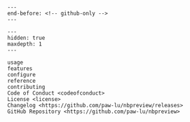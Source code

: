 ```{include} ../README.md
---
end-before: <!-- github-only -->
---
```

```{toctree}
---
hidden: true
maxdepth: 1
---

usage
features
configure
reference
contributing
Code of Conduct <codeofconduct>
License <license>
Changelog <https://github.com/paw-lu/nbpreview/releases>
GitHub Repository <https://github.com/paw-lu/nbpreview>
```

[contributor guide]: contributing
[usage]: usage
[features]: features
[configure]: configure
